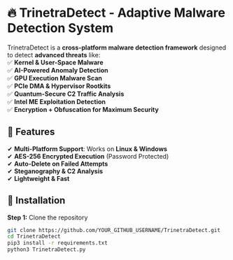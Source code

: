 # 🔥 TrinetraDetect - Adaptive Malware Detection System  

TrinetraDetect is a **cross-platform malware detection framework** designed to detect **advanced threats** like:  
✅ **Kernel & User-Space Malware**  
✅ **AI-Powered Anomaly Detection**  
✅ **GPU Execution Malware Scan**  
✅ **PCIe DMA & Hypervisor Rootkits**  
✅ **Quantum-Secure C2 Traffic Analysis**  
✅ **Intel ME Exploitation Detection**  
✅ **Encryption + Obfuscation for Maximum Security**  

## 🚀 Features  
✔ **Multi-Platform Support**: Works on **Linux & Windows**  
✔ **AES-256 Encrypted Execution** (Password Protected)  
✔ **Auto-Delete on Failed Attempts**  
✔ **Steganography & C2 Analysis**  
✔ **Lightweight & Fast**  

## 🔧 Installation  
**Step 1:** Clone the repository  
```bash
git clone https://github.com/YOUR_GITHUB_USERNAME/TrinetraDetect.git  
cd TrinetraDetect
pip3 install -r requirements.txt
python3 TrinetraDetect.py
